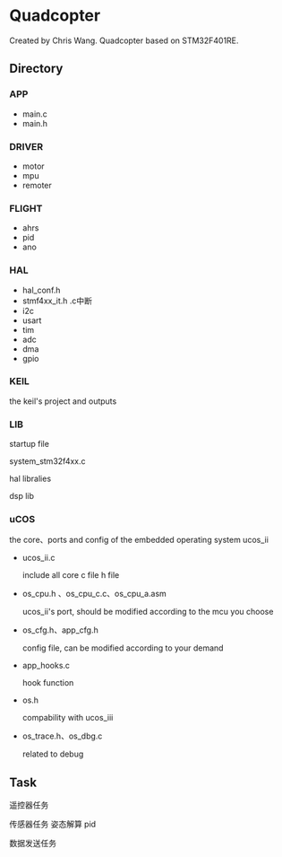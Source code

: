 # Quadcopter

Created by Chris Wang.
Quadcopter based on STM32F401RE.

## Directory

### APP

- main.c
- main.h

### DRIVER

- motor
- mpu
- remoter

### FLIGHT

- ahrs
- pid
- ano

### HAL

- hal_conf.h
- stmf4xx_it.h .c中断
- i2c
- usart
- tim
- adc
- dma
- gpio

### KEIL

the keil's project and outputs

### LIB

startup file

system_stm32f4xx.c

hal libralies

dsp lib

### uCOS

the core、ports and config of the embedded operating system ucos_ii

- ucos_ii.c

  include all core c file h file
- os_cpu.h 、os_cpu_c.c、os_cpu_a.asm

  ucos_ii's port, should be modified according to the mcu you choose
- os_cfg.h、app_cfg.h

  config file, can be modified according to your demand
- app_hooks.c

  hook function
- os.h

  compability with ucos_iii
- os_trace.h、os_dbg.c

  related to debug

## Task

遥控器任务

传感器任务 姿态解算 pid

数据发送任务
